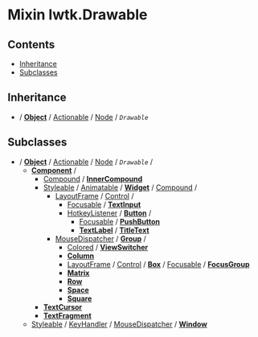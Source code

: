 # Mixin lwtk.Drawable


## Contents

   * [Inheritance](#inheritance)
   * [Subclasses](#subclasses)


## Inheritance
   * / **[Object](../lwtk/Object.md#inheritance)** / [Actionable](../lwtk/Actionable.md#inheritance) / [Node](../lwtk/Node.md#inheritance) / _`Drawable`_

## Subclasses
   * / **[Object](../lwtk/Object.md#subclasses)** / [Actionable](../lwtk/Actionable.md#subclasses) / [Node](../lwtk/Node.md#subclasses) / _`Drawable`_ /
        * **[Component](../lwtk/Component.md#subclasses)** /
             * [Compound](../lwtk/Compound.md#subclasses) / **[InnerCompound](../lwtk/InnerCompound.md#inheritance)**
             * [Styleable](../lwtk/Styleable.md#subclasses) / [Animatable](../lwtk/Animatable.md#subclasses) / **[Widget](../lwtk/Widget.md#subclasses)** / [Compound](../lwtk/Compound.md#subclasses) /
                  * [LayoutFrame](../lwtk/LayoutFrame.md#subclasses) / [Control](../lwtk/Control.md#subclasses) /
                       * [Focusable](../lwtk/Focusable.md#subclasses) / **[TextInput](../lwtk/TextInput.md#inheritance)**
                       * [HotkeyListener](../lwtk/HotkeyListener.md#subclasses) / **[Button](../lwtk/Button.md#subclasses)** /
                            * [Focusable](../lwtk/Focusable.md#subclasses) / **[PushButton](../lwtk/PushButton.md#inheritance)**
                            * **[TextLabel](../lwtk/TextLabel.md#subclasses)** / **[TitleText](../lwtk/TitleText.md#inheritance)**
                  * [MouseDispatcher](../lwtk/MouseDispatcher.md#subclasses) / **[Group](../lwtk/Group.md#subclasses)** /
                       * [Colored](../lwtk/Colored.md#subclasses) / **[ViewSwitcher](../lwtk/ViewSwitcher.md#inheritance)**
                       * **[Column](../lwtk/Column.md#inheritance)**
                       * [LayoutFrame](../lwtk/LayoutFrame.md#subclasses) / [Control](../lwtk/Control.md#subclasses) / **[Box](../lwtk/Box.md#subclasses)** / [Focusable](../lwtk/Focusable.md#subclasses) / **[FocusGroup](../lwtk/FocusGroup.md#inheritance)**
                       * **[Matrix](../lwtk/Matrix.md#inheritance)**
                       * **[Row](../lwtk/Row.md#inheritance)**
                       * **[Space](../lwtk/Space.md#inheritance)**
                       * **[Square](../lwtk/Square.md#inheritance)**
             * **[TextCursor](../lwtk/TextCursor.md#inheritance)**
             * **[TextFragment](../lwtk/TextFragment.md#inheritance)**
        * [Styleable](../lwtk/Styleable.md#subclasses) / [KeyHandler](../lwtk/KeyHandler.md#subclasses) / [MouseDispatcher](../lwtk/MouseDispatcher.md#subclasses) / **[Window](../lwtk/Window.md#inheritance)**

